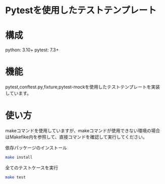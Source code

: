 Pytestを使用したテストテンプレート
====

# 構成
python: 3.10+
pytest: 7.3+

# 機能

pytest,conftest.py,fixture,pytest-mockを使用したテストテンプレートを実装しています。

# 使い方

makeコマンドを使用していますが、makeコマンドが使用できない環境の場合はMakefike内を参照して、直接コマンドを確認して実行してください。

依存パッケージのインストール

```bash
make install
```

全てのテストケースを実行

```bash
make test
```
